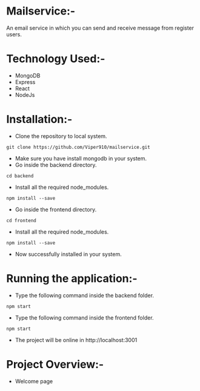 # Mailservice:-
An email service in which you can send and receive message from register users.

# Technology Used:-
- MongoDB
- Express
- React
- NodeJs

# Installation:-
- Clone the repository to local system.
```
git clone https://github.com/Viper910/mailservice.git
```
- Make sure you have install mongodb in your system.
- Go inside the backend directory.
```
cd backend
```
- Install all the required node_modules.
```
npm install --save
```
- Go inside the frontend directory.
```
cd frontend
```
- Install all the required node_modules.
```
npm install --save
```
- Now successfully installed in your system.

# Running the application:-
- Type the following command inside the backend folder.
```
npm start
```
- Type the following command inside the frontend folder.
```
npm start
```
- The project will be online in http://localhost:3001

# Project Overview:-

- Welcome page
